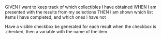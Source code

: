 GIVEN I want to keep track of which collectibles I have obtained
WHEN I am presented with the results from my selections
THEN I am shown which list items I have completed, and which ones I have not

Have a visible checkbox be generated for each result
when the checkbox is .checked, then a variable with the name of the item 